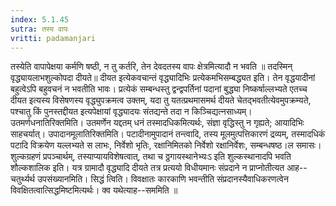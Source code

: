 ```yaml
---
index: 5.1.45
sutra: तस्य वापः
vritti: padamanjari
---
```


 तस्येति वापापेक्षया कर्मणि षष्ठी, न तु कर्तरि, तेन देवदतस्य वापः क्षेत्रमित्यादौ न भवति ॥ तदस्मिन् वृद्ध्यायलाभशुल्कोपदा दीयते॥ दीयत इत्येकवचान्तं वृद्ध्यादिभिः प्रत्येकमभिसम्बद्ध्यत इति। तेन वृद्धयादीनां बहुत्वेऽपि बहुवचनं न भवतीति भावः। प्रत्येकं सम्बन्धस्तु द्वन्द्वपर्तिनां पदानां बुद्ध्या निष्कर्षाल्लभ्यते एतच्च दीयत इत्यस्य विसेषणस्य वृद्ध्युपक्रमत्व उक्तम्, यदा तु यतत्प्रथमासमर्थ दीयते चेतद्भवतीत्येवमुपक्रम्यते, पश्चातु किं पुनस्तद्दीयत इत्यपेक्षायां वृद्ध्यादयः संतद्यन्ते तदा न किञ्चिद्यत्नसाध्यम्। उतमर्णधनातिरिक्तमिति। उतमर्णेन यद्दतम् धनं तस्मादधिकमित्यर्थः, संज्ञा वृद्धिस्तु न गृह्यते; आयादिभिः साहचर्यात्। उपादानमूलातिरिक्तमिति। पटादीनामुपादानं तन्त्वादि, तस्य मूलमुत्पत्तिकारणं द्रव्यम्, तस्मादधिकं पटादि विक्रयेण यल्लभ्यते स लाभः, निर्वेशो भृतिः, रक्षानिमितको निर्वेशो रक्षानिर्वेशः, सम्बन्धषष्ठ।ल समासः। शुल्कग्रहणं प्रपञ्चार्थम्, तस्याप्यायविशेषत्वात्, तथा च ठ्ठगायस्थानेभ्यःऽ इति शुल्कस्थानादपि भवति शौल्कशालिक इति। यत्र ग्रामादौ वृद्ध्यादि दीयते तत्र प्रत्ययो विधीयमानः संप्रदाने न प्राप्नोतीत्यत आह--चतुर्थ्यर्थ उपसंख्यानमिति। सिद्धं त्विति। विवक्षातः कारकाणि भवन्तीति संप्रदानस्यैवाधिकरणत्वेन विवक्षितत्वात्सिद्धमिष्टमित्यर्थः। क्व यथेत्याह--सममिति ॥